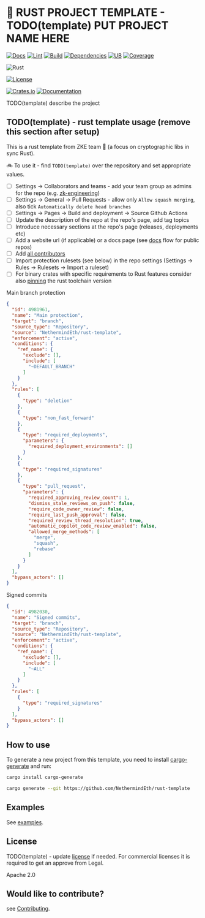 # :crab: RUST PROJECT TEMPLATE - TODO(template) PUT PROJECT NAME HERE
<!--`TODO(template) update each badge with your username and repository name.`-->
[![Docs](https://github.com/NethermindEth/rust-template/actions/workflows/docs.yml/badge.svg)](https://github.com/NethermindEth/rust-template/actions/workflows/docs.yml)
[![Lint](https://github.com/NethermindEth/rust-template/actions/workflows/linter.yml/badge.svg)](https://github.com/NethermindEth/rust-template/actions/workflows/linter.yml)
[![Build](https://github.com/NethermindEth/rust-template/actions/workflows/build-and-test.yml/badge.svg)](https://github.com/NethermindEth/rust-template/actions/workflows/build-and-test.yml)
[![Dependencies](https://github.com/NethermindEth/rust-template/actions/workflows/dependency-audit.yml/badge.svg)](https://github.com/NethermindEth/rust-template/actions/workflows/dependency-audit.yml)
[![UB](https://github.com/NethermindEth/rust-template/actions/workflows/ub-detection.yml/badge.svg)](https://github.com/NethermindEth/rust-template/actions/workflows/ub-detection.yml)
[![Coverage](https://github.com/NethermindEth/rust-template/actions/workflows/coverage.yml/badge.svg)](https://github.com/NethermindEth/rust-template/actions/workflows/coverage.yml)
<!-- You can replace them with a single badge if you create a main CI file that calls the other workflows
[![CI](https://github.com/{{USERNAME}}/{{REPOSITORY}}/workflows/CI/badge.svg)](https://github.com/{{USERNAME}}/{{REPOSITORY}}/actions)
-->
<!--`TODO(template) update with your rust version`
If you want to change from stable to Minimum Supported Rust Version (MSRV), replace the badge with:
![MSRV](https://img.shields.io/badge/rustc-1.70+-ab6000.svg) TODO(template) update specific version
-->
![Rust](https://img.shields.io/badge/rust-stable-orange.svg)
<!--`TODO(template) update license version if needed. Check LICENSE first`-->
[![License](https://img.shields.io/badge/License-Apache_2.0-blue.svg)](https://opensource.org/licenses/Apache-2.0)
<!--`TODO(template) update with your crate information. Remove if not needed.`-->
[![Crates.io](https://img.shields.io/crates/v/{{CRATE_NAME}}.svg)](https://crates.io/crates/{{CRATE_NAME}})
[![Documentation](https://docs.rs/{{CRATE_NAME}}/badge.svg)](https://docs.rs/{{CRATE_NAME}})

TODO(template) describe the project

## TODO(template) - rust template usage (remove this section after setup)

This is a rust template from ZKE team :rocket: (a focus on cryptographic libs in sync Rust).

:bike: To use it - find `TODO(template)` over the repository and set appropriate values.

- [ ] Settings -> Collaborators and teams - add your team group as admins for the repo (e.g. [zk-engineering](https://github.com/orgs/NethermindEth/teams/zk-engineering))
- [ ] Settings -> General -> Pull Requests - allow only `Allow squash merging`, also tick `Automatically delete head branches`
- [ ] Settings -> Pages -> Build and deployment -> Source Github Actions
- [ ] Update the description of the repo at the repo's page, add tag topics
- [ ] Introduce necessary sections at the repo's page (releases, deployments etc)
- [ ] Add a website url (if applicable) or a docs page (see [docs](./.github/workflows/docs.yml) flow for public repos)
- [ ] Add [all contributors](https://allcontributors.org/docs/en/cli/installation)
- [ ] Import protection rulesets (see below) in the repo settings (Settings -> Rules -> Rulesets -> Import a ruleset)
- [ ] For binary crates with specific requirements to Rust features consider also [pinning](https://rust-lang.github.io/rustup/overrides.html#the-toolchain-file) the rust toolchain version

Main branch protection

```json
{
  "id": 4981961,
  "name": "Main protection",
  "target": "branch",
  "source_type": "Repository",
  "source": "NethermindEth/rust-template",
  "enforcement": "active",
  "conditions": {
    "ref_name": {
      "exclude": [],
      "include": [
        "~DEFAULT_BRANCH"
      ]
    }
  },
  "rules": [
    {
      "type": "deletion"
    },
    {
      "type": "non_fast_forward"
    },
    {
      "type": "required_deployments",
      "parameters": {
        "required_deployment_environments": []
      }
    },
    {
      "type": "required_signatures"
    },
    {
      "type": "pull_request",
      "parameters": {
        "required_approving_review_count": 1,
        "dismiss_stale_reviews_on_push": false,
        "require_code_owner_review": false,
        "require_last_push_approval": false,
        "required_review_thread_resolution": true,
        "automatic_copilot_code_review_enabled": false,
        "allowed_merge_methods": [
          "merge",
          "squash",
          "rebase"
        ]
      }
    }
  ],
  "bypass_actors": []
}
```

Signed commits

```json
{
  "id": 4982030,
  "name": "Signed commits",
  "target": "branch",
  "source_type": "Repository",
  "source": "NethermindEth/rust-template",
  "enforcement": "active",
  "conditions": {
    "ref_name": {
      "exclude": [],
      "include": [
        "~ALL"
      ]
    }
  },
  "rules": [
    {
      "type": "required_signatures"
    }
  ],
  "bypass_actors": []
}
```

## How to use

To generate a new project from this template, you need to install [cargo-generate](https://github.com/cargo-generate/cargo-generate) and run:

```sh
cargo install cargo-generate

cargo generate --git https://github.com/NethermindEth/rust-template
```

## Examples

See [examples](./examples/).

## License

TODO(template) - update [license](https://www.notion.so/nethermind/Open-Source-Software-Usage-and-Licensing-Policy-1c3360fc38d080fd9e61c29b35d1d5af) if needed.
For commercial licenses it is required to get an approve from Legal.

Apache 2.0

## Would like to contribute?

see [Contributing](./CONTRIBUTING.md).
